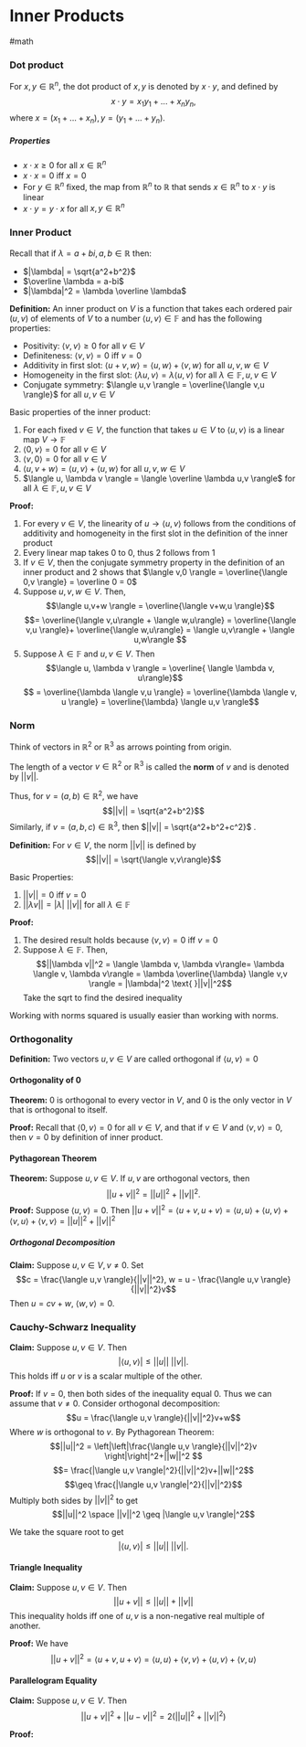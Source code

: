 # Inner Products
#math 


### Dot product

For $x,y \in \mathbb{R}^n$, the dot product of $x,y$ is denoted by $x \cdot y$, and defined by $$x \cdot y = x_1y_1+...+x_ny_n,$$ where $x = (x_1+...+x_n), y = (y_1+...+y_n)$.

##### Properties

- $x \cdot x \geq 0$ for all $x \in \mathbb{R}^n$
- $x \cdot x = 0$ iff $x = 0$
- For $y \in \mathbb{R}^n$ fixed, the map from $\mathbb{R}^n$ to $\mathbb{R}$ that sends $x \in \mathbb{R}^n$ to $x \cdot y$ is linear
- $x \cdot y = y \cdot x$ for all $x,y \in \mathbb{R}^n$


### Inner Product

Recall that if $\lambda = a+bi, a,b \in \mathbb{R}$ then:
- $|\lambda| = \sqrt{a^2+b^2}$
- $\overline \lambda = a-bi$ 
- $|\lambda|^2 = \lambda \overline \lambda$ 

**Definition:** An inner product on $V$ is a function that takes each ordered pair $(u,v)$ of elements of $V$ to a number $\langle u,v \rangle \in \mathbb{F}$ and has the following properties:

- Positivity: $\langle v,v \rangle \geq 0$ for all $v \in V$
- Definiteness: $\langle v, v\rangle =0$ iff $v = 0$
- Additivity in first slot: $\langle u+v,w \rangle = \langle u,w \rangle + \langle v,w \rangle$ for all $u,v,w \in V$ 
- Homogeneity in the first slot: $\langle \lambda u,v \rangle = \lambda \langle u,v \rangle$ for all $\lambda \in \mathbb{F}, u,v \in V$ 
- Conjugate symmetry: $\langle u,v \rangle = \overline{\langle v,u \rangle}$ for all $u,v \in V$ 


Basic properties of the inner product:

 1. For each fixed $v \in V$, the function that takes $u \in V$ to $\langle u,v \rangle$ is a linear map $V \rightarrow \mathbb{F}$ 
2. $\langle 0,v\rangle = 0$ for all $v \in V$
3. $\langle v,0 \rangle=0$ for all $v \in V$
4. $\langle u,v+w\rangle = \langle u,v\rangle + \langle u,w \rangle$ for all $u,v,w \in V$
5. $\langle u, \lambda v \rangle = \langle \overline \lambda u,v \rangle$ for all $\lambda \in \mathbb{F}, u,v \in V$

**Proof:** 

1. For every $v \in V$, the linearity of $u \rightarrow \langle u,v \rangle$ follows from the conditions of additivity and homogeneity in the first slot in the definition of the inner product
2. Every linear map takes 0 to 0, thus 2 follows from 1
3. If $v \in V$, then the conjugate symmetry property in the definition of an inner product and 2 shows that $\langle v,0 \rangle = \overline{\langle 0,v \rangle} = \overline 0 = 0$ 
4. Suppose $u,v,w \in V$. Then, $$\langle u,v+w \rangle = \overline{\langle v+w,u \rangle}$$$$=  \overline{\langle v,u\rangle + \langle w,u\rangle} = \overline{\langle v,u \rangle}+ \overline{\langle w,u\rangle} = \langle u,v\rangle + \langle  u,w\rangle $$
5. Suppose $\lambda \in \mathbb{F}$ and $u,v \in V$. Then $$\langle u, \lambda v \rangle = \overline{ \langle \lambda v, u\rangle}$$ $$ = \overline{\lambda \langle v,u \rangle} = \overline{\lambda \langle v, u \rangle} = \overline{\lambda} \langle u,v \rangle$$

### Norm 

Think of vectors in $\mathbb{R}^2$ or $\mathbb{R}^3$ as arrows pointing from origin. 

The length of a vector $v \in  \mathbb{R}^2$ or $\mathbb{R}^3$ is called the **norm** of $v$ and is denoted by $||v||$.

Thus, for $v  = (a,b) \in \mathbb{R}^2$, we have $$||v|| = \sqrt{a^2+b^2}$$ Similarly, if $v = (a,b,c) \in \mathbb{R}^3$, then $||v|| = \sqrt{a^2+b^2+c^2}$ .


**Definition:** For $v \in V$, the norm $||v||$ is defined by $$||v|| = \sqrt{\langle v,v\rangle}$$

Basic Properties:

1.  $||v|| = 0$ iff $v=0$
2. $||\lambda v|| = {|\lambda|} \text{ } ||v||$ for all $\lambda \in \mathbb{F}$ 


**Proof:** 

1. The desired result holds because $\langle v,v \rangle=0$ iff $v=0$ 
2. Suppose $\lambda \in \mathbb{F}$. Then, $$||\lambda v||^2 = \langle \lambda v, \lambda v\rangle= \lambda \langle v, \lambda v\rangle = \lambda \overline{\lambda} \langle v,v \rangle = |\lambda|^2 \text{ }||v||^2$$
Take the sqrt to find the desired inequality

Working with norms squared is usually easier than working with norms.

### Orthogonality

**Definition:** Two vectors $u,v \in V$ are called orthogonal if $\langle u,v \rangle=0$

#### Orthogonality of 0

**Theorem:** 0 is orthogonal to every vector in $V$, and 0 is the only vector in $V$ that is orthogonal to itself.

**Proof:** Recall that $\langle 0,v \rangle = 0$ for all $v \in V$, and that if $v \in V$ and $\langle v,v \rangle=0$, then $v = 0$ by definition of inner product.

#### Pythagorean Theorem

**Theorem:** Suppose $u,v \in V$. If $u,v$ are orthogonal vectors, then $$||u+v||^2 = ||u||^2+||v||^2.$$
**Proof:** Suppose $\langle u,v \rangle = 0$. Then $||u+v||^2 = \langle u+v,u+v \rangle = \langle u,u \rangle + \langle u,v\rangle + \langle v,u\rangle + \langle v,v \rangle = ||u||^2 + ||v||^2$


##### Orthogonal Decomposition

**Claim:** Suppose $u,v \in V, v \neq 0$. Set $$c = \frac{\langle u,v \rangle}{||v||^2}, w = u - \frac{\langle u,v \rangle}{||v||^2}v$$
Then $u = cv + w$, $\langle w,v \rangle = 0$. 


### Cauchy-Schwarz Inequality

**Claim:** Suppose $u,v \in V$. Then $$|\langle u,v \rangle | \leq ||u||\text{ }||v||.$$ This holds iff $u$ or $v$ is a scalar multiple of the other.

**Proof:** If $v = 0$, then both sides of the inequality equal 0. Thus we can assume that $v \neq 0$. Consider orthogonal decomposition: $$u = \frac{\langle u,v \rangle}{||v||^2}v+w$$ Where $w$ is orthogonal to $v$. By Pythagorean Theorem: $$||u||^2 = \left|\left|\frac{\langle u,v \rangle}{||v||^2}v \right|\right|^2+||w||^2 $$$$= \frac{|\langle u,v \rangle|^2}{||v||^2}v+||w||^2$$ $$\geq \frac{|\langle u,v \rangle|^2}{||v||^2}$$
Multiply both sides by $||v||^2$ to get $$||u||^2 \space ||v||^2 \geq |\langle u,v \rangle|^2$$

We take the square root to get $$|\langle u,v \rangle | \leq ||u||\text{ }||v||.$$

#### Triangle Inequality

**Claim:** Suppose $u,v \in V$. Then $$||u+v|| \leq ||u||+||v||$$
This inequality holds iff one of $u,v$ is a non-negative real multiple of another.

**Proof:** We have $$||u+v||^2 = \langle u+v,u+v \rangle = \langle u,u \rangle + \langle v,v\rangle  + \langle u,v \rangle + \langle v,u \rangle$$
$$$$

#### Parallelogram Equality

**Claim:** Suppose $u,v \in V$. Then $$||u+v||^2 + ||u-v||^2  = 2(||u||^2 + ||v||^2)$$

**Proof:** 



